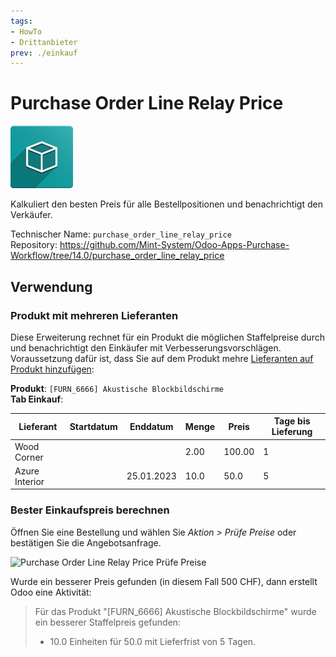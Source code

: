 ```yaml
---
tags:
- HowTo
- Drittanbieter
prev: ./einkauf
---
```

# Purchase Order Line Relay Price
![icon_oms_box](assets/icon_oms_box.png)

Kalkuliert den besten Preis für alle Bestellpositionen und benachrichtigt den Verkäufer.

Technischer Name: `purchase_order_line_relay_price`\
Repository: <https://github.com/Mint-System/Odoo-Apps-Purchase-Workflow/tree/14.0/purchase_order_line_relay_price>

## Verwendung

### Produkt mit mehreren Lieferanten

Diese Erweiterung rechnet für ein Produkt die möglichen Staffelpreise durch und benachrichtigt den Einkäufer mit Verbesserungsvorschlägen. Voraussetzung dafür ist, dass Sie auf dem Produkt mehre  [Lieferanten auf Produkt hinzufügen](Einkauf.md#Lieferant%20auf%20Produkt%20hinzufügen):

**Produkt**: `[FURN_6666] Akustische Blockbildschirme`\
**Tab Einkauf**:

| Lieferant      | Startdatum | Enddatum   | Menge | Preis  | Tage bis Lieferung |
| -------------- | ---------- | ---------- | ----- | ------ | ------------------ |
| Wood Corner    |            |            | 2.00  | 100.00 | 1                  |
| Azure Interior |            | 25.01.2023 | 10.0  | 50.0   | 5                   |

### Bester Einkaufspreis berechnen

Öffnen Sie eine Bestellung und wählen Sie *Aktion > Prüfe Preise* oder bestätigen Sie die Angebotsanfrage.

![Purchase Order Line Relay Price Prüfe Preise](assets/Purchase%20Order%20Line%20Relay%20Price%20Prüfe%20Preise.gif)

Wurde ein besserer Preis gefunden (in diesem Fall 500 CHF), dann erstellt Odoo eine Aktivität:

> Für das Produkt "[FURN_6666] Akustische Blockbildschirme" wurde ein besserer Staffelpreis gefunden:
> * 10.0 Einheiten für 50.0 mit Lieferfrist von 5 Tagen.